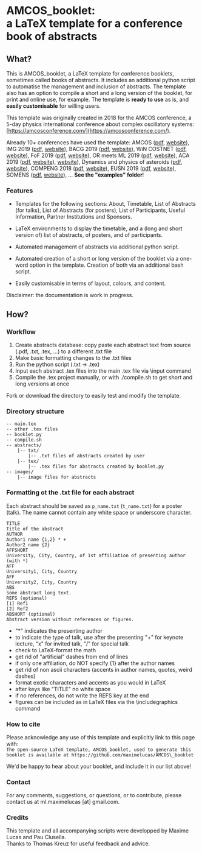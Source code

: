 # AMCOS_booklet: <br/> a LaTeX template for a conference book of abstracts

## What?

This is AMCOS_booklet, a LaTeX template for conference booklets, sometimes called books of abstracts. It includes an additional python script to automatise the management and inclusion of abstracts. The template also has an option to compile a short and a long version of the booklet, for print and online use, for example. The template is **ready to use** as is, and **easily customisable** for willing users.

This template was originally created in 2018 for the AMCOS conference, a 5-day physics international conference about complex oscillatory systems: [https://amcosconference.com/](https://amcosconference.com/). 

Already 10+ conferences have used the template: AMCOS ([pdf](https://amcos.files.wordpress.com/2018/07/booklet_updated_july.pdf), [website](https://amcosconference.com/)), IMG 2019 ([pdf](http://www.multigrid.org/img2019/public/static/img2018/images/booklet_online.pdf), [website](http://www.multigrid.org/img2019/)), BACG 2019 ([pdf](https://www.bacg.co.uk/wp-content/uploads/2019/07/BACG50_booklet_online.pdf), [website](https://www.bacg.co.uk/bacg-50th-annual-conference/)), WiN COSTNET ([pdf](https://github.com/luisacutillo78/WiN-Workshop/blob/master/main.pdf), [website](https://win.leeds.ac.uk/)), FoF 2019 ([pdf](http://fof.oac.uncor.edu/2019/wp-content/uploads/sites/3/2019/04/program_3.pdf),  [website](http://fof.oac.uncor.edu/2019/)), OR meets ML 2019 ([pdf](https://www.euro-online.org/websites/or-in-practice/wp-content/uploads/sites/8/2019/04/OR_meets_ML_abstract_booklet_final.pdf), [website](https://www.eventbrite.com/e/operations-research-meets-machine-learning-how-to-get-the-most-of-both-worlds-to-achieve-excellent-tickets-53748030807#)), ACA 2019 ([pdf](http://s23466.pcdn.co/wp-content/uploads/2019/07/ACA2019_program-3.pdf), [website](http://aca2019.etsmtl.ca/)), [website](https://www.bacg.co.uk/bacg-50th-annual-conference/)), Dynamics and physics of asteroids ([pdf](https://github.com/maximelucas/AMCOS_booklet/blob/master/examples/antalya2019.pdf), [website](https://asteroid2019.space/)), COMPENG 2018 ([pdf](http://compeng2018.ieeesezioneitalia.it/wp-content/uploads/2018/10/booklet_corretto3.pdf), [website](http://compeng2018.ieeesezioneitalia.it/)), EUSN 2019 ([pdf](https://github.com/maximelucas/AMCOS_booklet/blob/master/examples/EUSN019.pdf), [website](https://www.eusn2019.ethz.ch/)), SOMENS ([pdf](https://github.com/maximelucas/AMCOS_booklet/blob/master/examples/SOMENS019.pdf), [website](https://mensurationists.com/)), ... **See the "examples" folder**!

### Features

- Templates for the following sections: About, Timetable, List of Abstracts (for talks), List of Abstracts (for posters), List of Participants, Useful Information, Partner Institutions and Sponsors.

- LaTeX environments to display the timetable, and a (long and short version of) list of abstracts, of posters, and of participants.

- Automated management of abstracts via additional python script.

- Automated creation of a short or long version of the booklet via a one-word option in the template. Creation of both via an additional bash script.

- Easily customisable in terms of layout, colours, and content.

Disclaimer: the documentation is work in progress.

## How?

### Workflow

1. Create abstracts database: copy paste each abstract text from source (.pdf, .txt, .tex, ...) to a different .txt file
2. Make basic formatting changes to the .txt files
3. Run the python script (.txt -> .tex)
4. Input each abstract .tex files into the main .tex file via \input command
5. Compile the .tex project manually, or with ./compile.sh to get short and long versions at once

Fork or download the directory to easily test and modify the template.

### Directory structure

```
-- main.tex
-- other .tex files
-- booklet.py
-- compile.sh
-- abstracts/
    |-- txt/
        |-- .txt files of abstracts created by user
    |-- tex/
        |-- .tex files for abstracts created by booklet.py
-- images/
    |-- image files for abstracts
```

### Formatting ot the .txt file for each abstract

Each abstract should be saved as `p_name.txt` (`t_name.txt`) for a poster (talk). The name cannot contain any white space or underscore character.

```
TITLE
Title of the abstract
AUTHOR
Author1 name {1,2} * +
Author2 name {2}
AFFSHORT
University, City, Country, of 1st affiliation of presenting author (with *)
AFF
University1, City, Country
AFF
University2, City, Country
ABS
Some abstract long text.
REFS (optional)
[1] Ref1
[2] Ref2
ABSHORT (optional)
Abstract version without references or figures.
```

- "*" indicates the presenting author
- to indicate the type of talk, use after the presenting "+" for keynote lecture, "x" for invited talk, "/" for special talk
- check to LaTeX-format the math
- get rid of "artificial" dashes from end of lines
- if only one affiliation, do NOT specify {1} after the author names
- get rid of non ascii characters (accents in author names, quotes, weird dashes)
- format exotic characters and accents as you would in LaTeX
- after keys like "TITLE" no white space
- if no references, do not write the REFS key at the end
- figures can be included as in LaTeX files via the \includegraphics command

### How to cite

Please acknowledge any use of this template and explicitly link to this page with:  
`The open-source LaTeX template, AMCOS_booklet, used to generate this booklet is available at https://github.com/maximelucas/AMCOS\_booklet`  

We'd be happy to hear about your booklet, and include it in our list above!

### Contact

For any comments, suggestions, or questions, or to contribute, please contact us at ml.maximelucas [at] gmail.com.  

### Credits 

This template and all accompanying scripts were developped by Maxime Lucas and Pau Clusella.  
Thanks to Thomas Kreuz for useful feedback and advice.  

